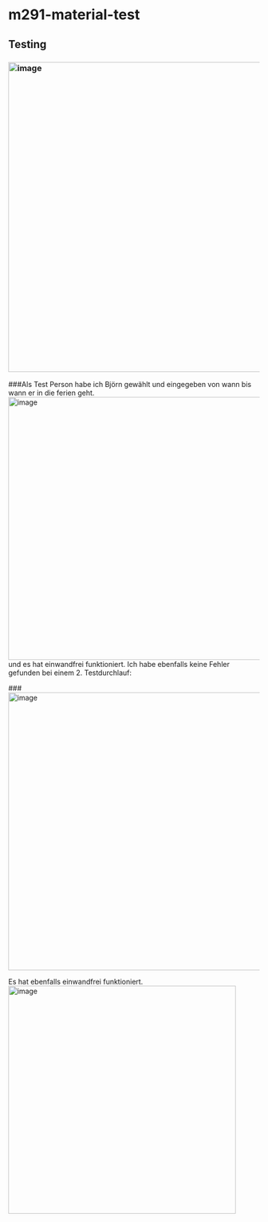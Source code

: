 # m291-material-test

## Testing

### <img width="620" alt="image" src="https://user-images.githubusercontent.com/97664345/176648901-ac71e927-1f60-4e64-a318-0f0477199f9c.png">

###Als Test Person habe ich Björn gewählt und eingegeben von wann bis wann er in die ferien geht. 
<img width="526" alt="image" src="https://user-images.githubusercontent.com/97664345/176649316-09c2c5bb-273a-45b5-b004-166f5fd9fc05.png">
und es hat einwandfrei funktioniert. Ich habe ebenfalls keine Fehler gefunden bei einem 2. Testdurchlauf: 

###<img width="556" alt="image" src="https://user-images.githubusercontent.com/97664345/176649769-2112fb12-c8ac-4939-8e08-7d59d82c9293.png">

Es hat ebenfalls einwandfrei funktioniert.
<img width="456" alt="image" src="https://user-images.githubusercontent.com/97664345/176649950-b7aede7f-773d-4d31-9022-52736b4f5fe6.png">


